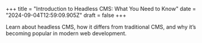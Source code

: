 +++
title = "Introduction to Headless CMS: What You Need to Know"
date = "2024-09-04T12:59:09.905Z"
draft = false
+++

Learn about headless CMS, how it differs from traditional CMS, and why it’s becoming popular in modern web development.
        